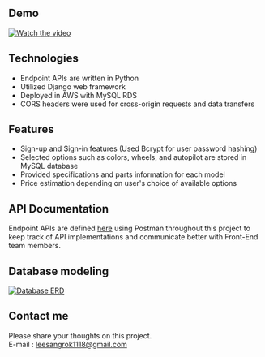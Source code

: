 

## Demo
[![Watch the video](https://img.youtube.com/vi/JQ6JGS6QFsQ/0.jpg)](https://youtu.be/JQ6JGS6QFsQ)

## Technologies
- Endpoint APIs are written in Python
- Utilized Django web framework
- Deployed in AWS with MySQL RDS
- CORS headers were used for cross-origin requests and data transfers 

## Features
- Sign-up and Sign-in features (Used Bcrypt for user password hashing)
- Selected options such as colors, wheels, and autopilot are stored in MySQL database
- Provided specifications and parts information for each model
- Price estimation depending on user's choice of available options

## API Documentation
Endpoint APIs are defined <a href="https://documenter.getpostman.com/view/9816664/SWLcdorr?version=latest" target="_blank">here</a> using Postman throughout this project to keep track of API implementations and communicate better with Front-End team members.

## Database modeling
<a target="_blank" rel="noopener noreferrer" href="https://github.com/wecode-bootcamp-korea/WelonMusk_backend/blob/master/tesla_erd.png"><img src="https://github.com/wecode-bootcamp-korea/WelonMusk_backend/raw/master/tesla_erd.png" alt="Database ERD" style="max-width:100%;"></a>

## Contact me
Please share your thoughts on this project.<br>
E-mail  : leesangrok1118@gmail.com
